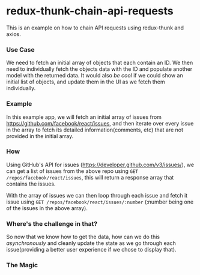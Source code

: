 # redux-thunk-chain-api-requests
This is an example on how to chain API requests using redux-thunk and axios.

### Use Case
We need to fetch an initial array of objects that each contain an ID. We then need to individually fetch the objects data with the ID and populate another model with the returned data. It would also *be cool* if we could show an initial list of objects, and update them in the UI as we fetch them individually.

### Example
In this example app, we will fetch an initial array of issues from https://github.com/facebook/react/issues, and then iterate over every issue in the array to fetch its detailed information(comments, etc) that are not provided in the initial array.

### How
Using GitHub's API for issues (https://developer.github.com/v3/issues/), we can get a list of issues from the above repo using `GET /repos/facebook/react/issues`, this will return a response array that contains the issues.

With the array of issues we can then loop through each issue and fetch it issue using `GET /repos/facebook/react/issues/:number` (:number being one of the issues in the above array).

### Where's the challenge in that?
So now that we know how to get the data, how can we do this *asynchronously* and cleanly update the state as we go through each issue(providing a better user experience if we chose to display that).

### The Magic
<add this>
